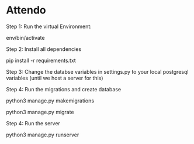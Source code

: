 # Attendo

Step 1: Run the virtual Environment:

env/bin/activate

Step 2: Install all dependencies

pip install -r requirements.txt

Step 3: Change the databse variables in settings.py to your local postgresql variables (until we host a server for this)

Step 4: Run the migrations and create database

python3 manage.py makemigrations

python3 manage.py migrate

Step 4: Run the server

python3 manage.py runserver
